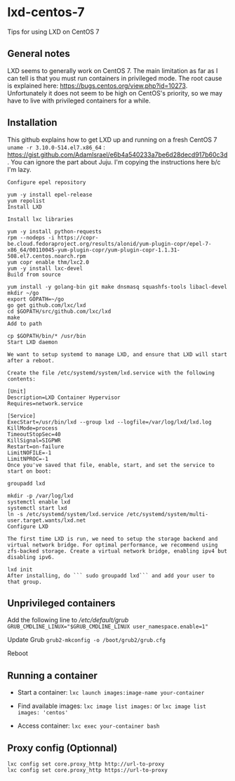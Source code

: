 # lxd-centos-7
Tips for using LXD on CentOS 7

## General notes
LXD seems to generally work on CentOS 7. The main limitation as far as I can tell is that you must run containers in privileged mode. The root cause is explained here: https://bugs.centos.org/view.php?id=10273. Unfortunately it does not seem to be high on CentOS's priority, so we may have to live with privileged containers for a while.

## Installation
This github explains how to get LXD up and running on a fresh CentOS 7 ```uname -r 3.10.0-514.el7.x86_64``` : https://gist.github.com/AdamIsrael/e6b4a540233a7be6d28decd917b60c3d. You can ignore the part about Juju. I'm copying the instructions here b/c I'm lazy.
```
Configure epel repository

yum -y install epel-release
yum repolist
Install LXD

Install lxc libraries

yum -y install python-requests
rpm --nodeps -i https://copr-be.cloud.fedoraproject.org/results/alonid/yum-plugin-copr/epel-7-x86_64/00110045-yum-plugin-copr/yum-plugin-copr-1.1.31-508.el7.centos.noarch.rpm
yum copr enable thm/lxc2.0
yum -y install lxc-devel
Build from source

yum install -y golang-bin git make dnsmasq squashfs-tools libacl-devel
mkdir ~/go
export GOPATH=~/go
go get github.com/lxc/lxd
cd $GOPATH/src/github.com/lxc/lxd
make
Add to path

cp $GOPATH/bin/* /usr/bin
Start LXD daemon

We want to setup systemd to manage LXD, and ensure that LXD will start after a reboot.

Create the file /etc/systemd/system/lxd.service with the following contents:

[Unit]
Description=LXD Container Hypervisor
Requires=network.service

[Service]
ExecStart=/usr/bin/lxd --group lxd --logfile=/var/log/lxd/lxd.log
KillMode=process
TimeoutStopSec=40
KillSignal=SIGPWR
Restart=on-failure
LimitNOFILE=-1
LimitNPROC=-1
Once you've saved that file, enable, start, and set the service to start on boot:

groupadd lxd

mkdir -p /var/log/lxd
systemctl enable lxd
systemctl start lxd
ln -s /etc/systemd/system/lxd.service /etc/systemd/system/multi-user.target.wants/lxd.net
Configure LXD

The first time LXD is run, we need to setup the storage backend and virtual network bridge. For optimal performance, we recommend using zfs-backed storage. Create a virtual network bridge, enabling ipv4 but disabling ipv6.

lxd init
After installing, do ``` sudo groupadd lxd``` and add your user to that group.
```

## Unprivileged containers
Add the following line to */etc/default/grub*
```GRUB_CMDLINE_LINUX="$GRUB_CMDLINE_LINUX user_namespace.enable=1"```

Update Grub
```grub2-mkconfig -o /boot/grub2/grub.cfg```

Reboot

## Running a container

* Start a container: ```lxc launch images:image-name your-container```

* Find available images: ```lxc image list images:``` or ```lxc image list images: 'centos'```

* Access container: ```lxc exec your-container bash```
   
## Proxy config (Optionnal)
```
lxc config set core.proxy_http http://url-to-proxy
lxc config set core.proxy_http https://url-to-proxy
```
